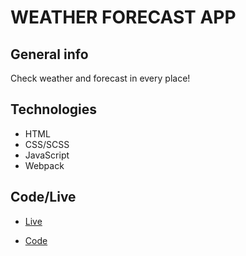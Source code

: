 # WEATHER FORECAST APP

## General info

Check weather and forecast in every place!

## Technologies

- HTML
- CSS/SCSS
- JavaScript
- Webpack

## Code/Live

- [Live](https://plaski.github.io/weather/dist)

- [Code](https://github.com/plaski/weather)

